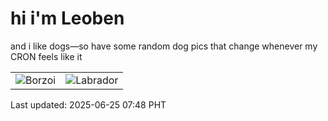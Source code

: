 # hi i'm Leoben

and i like dogs—so have some random dog pics that change whenever my CRON feels like it

|  |  |
|--------|----------|
| ![Borzoi](https://random-dog-vercel.vercel.app/api/random-borzoi?v=1750808898) | ![Labrador](https://random-dog-vercel.vercel.app/api/random-labrador?v=1750808898) |

Last updated: 2025-06-25 07:48 PHT
